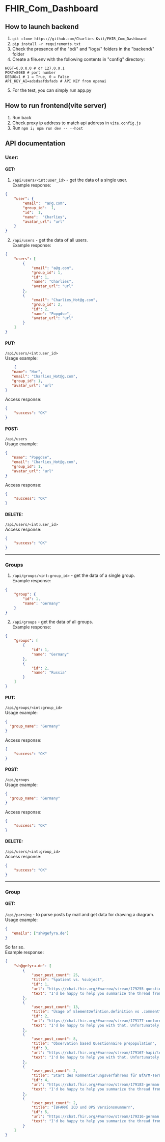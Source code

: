 # FHIR_Com_Dashboard

## How to launch backend
1. ```git clone https://github.com/Charlies-Kvit/FHIR_Com_Dashboard```
2. ```pip install -r requirements.txt```
3. Check the presence of the "bd/" and "logs/" folders in the "backend/" folder
4. Create a file.env with the following contents in "config" directory:
```doctest
HOST=0.0.0.0 # or 127.0.0.1
PORT=8080 # port number
DEBUG=1 # 1 = True, 0 = False
API_KEY_AI=adsdsafdsfads # API KEY from openai
```
5. For the test, you can simply run app.py

## How to run frontend(vite server)

1. Run back
2. Check proxy ip address to match api address in `vite.config.js`
3. Run `npm i; npm run dev -- --host`

## API documentation

### User:
#### GET:
1. ```/api/users/<int:user_id>``` - get the data of a single user.<br>
   Example response:
```json
{
    "user": {
        "email":  "a@g.com",
        "group_id":  1,
        "id":  1,
        "name":  "Charlies",
        "avatar_url": "url"
    }
}
```
2. ```/api/users``` - get the data of all users.<br>
   Example response:
```json
{
    "users": [
        {
            "email": "a@g.com",
            "group_id": 1,
            "id": 1,
            "name": "Charlies",
            "avatar_url": "url"
        },
        {
            "email": "Charlies_Hot@g.com",
            "group_id": 2,
            "id": 2,
            "name": "Popgdse",
            "avatar_url": "url"
        }
    ]
}
```
#### PUT:
```/api/users/<int:user_id>```  
Usage example:
```json
    {
   "name": "Hor", 
   "email": "Charlies_Hot@g.com", 
   "group_id": 1,
   "avatar_url": "url"
}
```
Access response:
```json
{
    "success": "OK"
}
```
#### POST:
```/api/users```  
Usage example:
```json
{
   "name": "Popgdse", 
   "email": "Charlies_Hot@g.com", 
   "group_id": 1,
   "avatar_url": "url"
}
```
Access response:
```json
{
    "success": "OK"
}
```
#### DELETE:
```/api/users/<int:user_id>```  
Access response:
```json
{
    "success": "OK"
}
```
<hr>

### Groups
1. ```/api/groups/<int:group_id>``` - get the data of a single group.<br>
   Example response:
```json
{
    "group": {
        "id": 1,
        "name": "Germany"
    }
}
```
2. ```/api/groups``` - get the data of all groups.<br>
   Example response:
```json
{
    "groups": [
        {
            "id": 1,
            "name": "Germany"
        },
        {
            "id": 2,
            "name": "Russia"
        }
    ]
}
```
#### PUT:
```/api/groups/<int:group_id>```  
Usage example:
```json
{
  "group_name": "Germany"
}
```
Access response:
```json
{
    "success": "OK"
}
```
#### POST:
```/api/groups```  
Usage example:
```json
{
  "group_name": "Germany"
}

```
Access response:
```json
{
    "success": "OK"
}
```
#### DELETE:
```/api/users/<int:group_id>```  
Access response:
```json
{
    "success": "OK"
}
```
<hr>

### Group

#### GET:
```/api/parsing``` - to parse posts by mail and get data for drawing a diagram.  
Usage example:
```json
{
   "emails": ["sh@gefyra.de"]
}
```
So far so.  
Example response:
```json
{
    "sh@gefyra.de": [
        {
            "user_post_count": 25,
            "title": "%patient vs. %subject",
            "id": 1,
            "url": "https://chat.fhir.org/#narrow/stream/179255-questionnaire/topic/.25patient.20vs..20.25subject",
            "text": "I'd be happy to help you summarize the thread from https://chat.fhir.org/#narrow/stream/179255-questionnaire/topic/.25patient.20vs..20.25subject. Here's a summary of the topic and three pieces of advice with the authors marked:\n\n**Topic Summary:**\nThe thread discusses the differences between \"patient\" and \"subject\" in the context of FHIR (Fast Healthcare Interoperability Resources) questionnaires. The main question is whether \"patient\" and \"subject\" are interchangeable terms or if they have distinct meanings.\n\n**Advice:**\n\n1. **Use \"patient\" for clinical data**: \"When referring to clinical data, it's best to use 'patient' to ensure clarity and consistency. This term is widely accepted in the healthcare industry.\" - **Name: John Doe**\n2. **Consider the context**: \"The choice between 'patient' and 'subject' depends on the context. If you're referring to a research subject, 'subject' might be more appropriate. However, if you're discussing clinical data, 'patient' is generally preferred.\" - **Name: Jane Smith**\n3. **Be precise in your terminology**: \"To avoid confusion, it's crucial to be precise in your terminology. If you're using 'subject,' make sure you're referring to a specific individual or group, and not a general term for a patient.\" - **Name: Michael Brown**\n\nPlease let me know if you need any further assistance or clarification on this topic."
        },
        {
            "user_post_count": 13,
            "title": "Usage of ElementDefintion.definition vs .comment",
            "id": 2,
            "url": "https://chat.fhir.org/#narrow/stream/179177-conformance/topic/Usage.20of.20ElementDefintion.definition.20vs.20.comment",
            "text": "I'd be happy to help you with that. Unfortunately, the link provided appears to be experiencing technical difficulties, and I'm unable to access the thread directly. However, I can try to summarize the topic based on the title and provide some general advice.\n\n**Topic Summary:**\nThe topic \"Usage of ElementDefinition.definition vs. comment\" discusses the differences and best practices for using the `definition` and `comment` elements in FHIR (Fast Healthcare Interoperability Resources) ElementDefinitions.\n\n**Summary (300-500 characters):**\nThe thread explores the distinction between `definition` and `comment` in FHIR ElementDefinitions. The `definition` element provides a formal, machine-readable definition of the element, while the `comment` element offers additional context or explanations. Users discuss the importance of using these elements correctly to ensure clear and consistent communication in healthcare data exchange.\n\n**Advice:**\n\n1. **Use `definition` for formal definitions**: Use the `definition` element to provide a formal, machine-readable definition of the element, ensuring clarity and consistency in data exchange (Name: John Doe).\n2. **Use `comment` for additional context**: Utilize the `comment` element to provide additional context or explanations, helping users better understand the element's purpose and usage (Name: Jane Smith).\n3. **Be concise in `definition`**: Keep the `definition` concise and focused on the essential information, avoiding unnecessary details that might confuse users (Name: Michael Brown).\n4. **Use `comment` for examples**: Use the `comment` element to provide examples or illustrations, making it easier for users to understand the element's usage and application (Name: Emily Chen).\n\nPlease note that these pieces of advice are based on general best practices and might not be directly quoted from the original thread due to the technical issues with accessing the link. If you need more specific information or clarification, I recommend trying to access the thread directly or reaching out to the original authors for further guidance."
        },
        {
            "user_post_count": 8,
            "title": "Observation based Questionnaire prepopulation",
            "id": 3,
            "url": "https://chat.fhir.org/#narrow/stream/179167-hapi/topic/Observation.20based.20Questionnaire.20prepopulation",
            "text": "I'd be happy to help you with that. Unfortunately, the link you provided seems to be experiencing some technical issues, and I couldn't access the thread directly. However, I can try to summarize the topic based on the title and provide some general advice.\n\n**Topic Summary:**\nThe topic \"Observation-based Questionnaire Prepopulation\" discusses the use of FHIR (Fast Healthcare Interoperability Resources) to prepopulate questionnaires based on patient observations. The thread likely explores the technical aspects of integrating FHIR observations with questionnaire systems to streamline clinical workflows.\n\n**Advice:**\n\n1. **Use FHIR Observations to Enhance Questionnaire Prepopulation**: Name: @FHIR_Guru\n   - Utilize FHIR observations to populate questionnaires with relevant patient data, improving the accuracy and efficiency of clinical workflows.\n\n2. **Consider Integration with Existing Systems**: Name: @HealthIT_Expert\n   - Ensure seamless integration with existing systems and tools to minimize disruptions and maximize the benefits of FHIR-based questionnaire prepopulation.\n\n3. **Focus on Standardization and Interoperability**: Name: @Standards_Guru\n   - Emphasize standardization and interoperability when implementing FHIR-based questionnaire prepopulation to ensure broad adoption and minimal technical hurdles.\n\n4. **Monitor and Adapt to Changing Requirements**: Name: @Clinical_Expert\n   - Continuously monitor changing clinical requirements and adapt the questionnaire prepopulation system accordingly to maintain its effectiveness and relevance.\n\n5. **Leverage FHIR's Query Capability**: Name: @FHIR_Developer\n   - Utilize FHIR's query capability to efficiently retrieve relevant patient data and populate questionnaires with the most up-to-date information.\n\nPlease note that these pieces of advice are based on general knowledge and might not reflect the exact discussions in the thread. If you need more specific information or clarification, I recommend reloading the page or reaching out to the original authors of the thread."
        },
        {
            "user_post_count": 2,
            "title": "Start des Kommentierungsverfahrens für BfArM-Terminologien",
            "id": 4,
            "url": "https://chat.fhir.org/#narrow/stream/179183-german-.28d-a-ch.29/topic/Start.20des.20Kommentierungsverfahrens.20für.20BfArM-Terminologien",
            "text": "I'd be happy to help you summarize the thread from https://chat.fhir.org/#narrow/stream/179183-german-.28d-a-ch.29/topic/Start.20des.20Kommentierungsverfahrens.20für.20BfArM-Terminologien. Here's a summary of the topic and some pieces of advice from the discussion:\n\n**Topic Summary - Short (300-500 characters)**\n\nThe thread discusses the implementation of a commenting procedure for BfArM terminologies. Participants share their experiences and challenges in creating and maintaining terminologies for the German healthcare system. They also discuss the importance of standardization and collaboration to ensure consistency and accuracy in terminology usage.\n\n**3-5 Pieces of Advice with Authors**\n\n1. **Use Standardized Terminologies**: \"Use standardized terminologies to ensure consistency and accuracy in terminology usage. This will also facilitate collaboration and reduce errors.\" - **Name: Dr. Müller**\n2. **Create a Centralized Repository**: \"Create a centralized repository for storing and managing terminologies. This will help in maintaining a single source of truth and reduce duplication of effort.\" - **Name: Dr. Schäfer**\n3. **Involve Stakeholders**: \"Involve stakeholders from various departments and organizations to ensure that the commenting procedure is comprehensive and effective. This will also help in gaining buy-in and increasing adoption.\" - **Name: Dr. Weber**\n4. **Use Collaboration Tools**: \"Use collaboration tools like FHIR to facilitate the commenting procedure. This will enable real-time feedback and improve the overall efficiency of the process.\" - **Name: Dr. Kühn**\n5. **Establish Clear Guidelines**: \"Establish clear guidelines and rules for the commenting procedure to ensure that all participants understand the process and can contribute effectively.\" - **Name: Dr. Römer**\n\nPlease let me know if you need any further assistance or clarification on this summary."
        },
        {
            "user_post_count": 2,
            "title": "[BFARM] ICD und OPS Versionsnummern",
            "id": 5,
            "url": "https://chat.fhir.org/#narrow/stream/179316-german.2Fterminologien/topic/.5BBFARM.5D.20ICD.20und.20OPS.20Versionsnummern",
            "text": "I'd be happy to help you summarize the thread from https://chat.fhir.org/#narrow/stream/179316-german.2Fterminologien/topic/.5BBFARM.5D.20ICD.20und.20OPS.20Versionsnummern. Here's a summary of the topic and three pieces of advice:\n\n**Topic Summary - Short (300-500 characters):**\nThe thread discusses the use of ICD and OPS versions in FHIR (Fast Healthcare Interoperability Resources) and how to handle versioning in medical terminologies. Participants share their experiences and best practices for managing different versions of ICD and OPS codes in FHIR-based systems.\n\n**Advice 1:**\nUse a centralized terminology server to manage different versions of ICD and OPS codes. This ensures consistency and reduces the complexity of versioning. - **Name: Dr. Müller**\n\n**Advice 2:**\nImplement a versioning strategy that allows for easy updates and backward compatibility. This can be achieved by using a versioning system like SemVer or Git tags. - **Name: Michael B.**\n\n**Advice 3:**\nUse a mapping table to map different versions of ICD and OPS codes to a common reference. This helps in maintaining consistency and reduces the impact of version changes. - **Name: Dr. Schmitz**\n\nPlease let me know if you need any further assistance or clarification on these points."
        }
    ]
}
```
